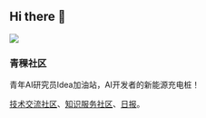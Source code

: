 ## Hi there 👋

![](https://github.com/qingkelab/talks/blob/main/images/pdf.001.png?raw=true)

### 青稞社区

青年AI研究员Idea加油站，AI开发者的新能源充电桩！

[技术交流社区](https://qingkelab.github.io)、[知识服务社区](https://qingkelab.github.io/talks)、[日报](https://qingkelab.github.io/QingKeDaily/)。



<!--
**qingkelab/qingkelab** is a ✨ _special_ ✨ repository because its `README.md` (this file) appears on your GitHub profile.

Here are some ideas to get you started:

- 🔭 I’m currently working on ...
- 🌱 I’m currently learning ...
- 👯 I’m looking to collaborate on ...
- 🤔 I’m looking for help with ...
- 💬 Ask me about ...
- 📫 How to reach me: ...
- 😄 Pronouns: ...
- ⚡ Fun fact: ...
  -->
